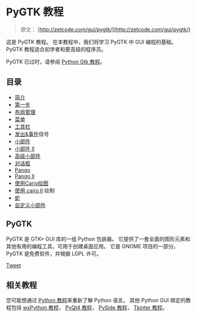 # PyGTK 教程

> 原文： [http://zetcode.com/gui/pygtk/](http://zetcode.com/gui/pygtk/)

这是 PyGTK 教程。 在本教程中，我们将学习 PyGTK 中 GUI 编程的基础。 PyGTK 教程适合初学者和更高级的程序员。

PyGTK 已过时，请参阅 [Python Gtk 教程](/python/gtk/)。

## 目录



*   [简介](introduction/)
*   [第一步](firststeps/)
*   [布局管理](layout/)
*   [菜单](menus/)
*   [工具栏](toolbars/)
*   [发出&事件](signals/)信号
*   [小部件](widgets/)
*   [小部件 II](widgetsII/)
*   [高级小部件](advancedwidgets/)
*   [对话框](dialogs/)
*   [Pango](pango/)
*   [Pango II](pangoII/)
*   [使用Cario绘图](drawing/)
*   [使用 cairo II](drawingII/) 绘制
*   [蛇](snake/)
*   [自定义小部件](customwidget/)



## PyGTK

PyGTK 是 GTK+  GUI 库的一组 Python 包装器。 它提供了一套全面的图形元素和其他有用的编程工具，可用于创建桌面应用。 它是 GNOME 项目的一部分。 PyGTK 是免费软件，并根据 LGPL 许可。

[Tweet](https://twitter.com/share) 

## 相关教程

您可能想通过 [Python 教程](/lang/python/)来重新了解 Python 语言。 其他 Python GUI 绑定的教程包括 [wxPython 教程](/wxpython/)， [PyQt4 教程](/gui/pyqt4/)， [PySide 教程](/gui/pysidetutorial/)， [Tkinter 教程](/tkinter/)。